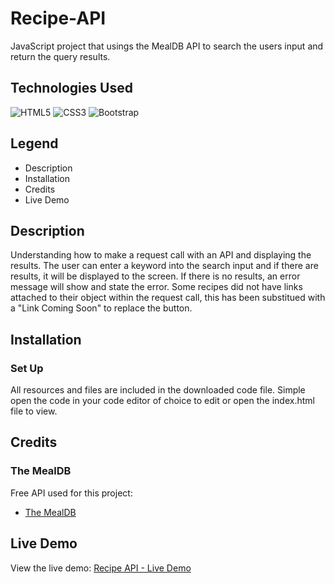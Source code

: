 # Recipe-API
 JavaScript project that usings the MealDB API to search the users input and return the query results.
 
## Technologies Used
<img alt="HTML5" src="https://img.shields.io/badge/-HTML5-E34F26?logo=html5&logoColor=white&style=flat-square"/> <img alt="CSS3" src="https://img.shields.io/badge/-CSS3-1572B6?logo=css3&logoColor=white&style=flat-square"/> <img alt="Bootstrap" src="https://img.shields.io/badge/-Bootstrap-7952B3?logo=bootstrap&logoColor=white&style=flat-square"/>

## Legend

- Description
- Installation
- Credits
- Live Demo


## Description
Understanding how to make a request call with an API and displaying the results. The user can enter a keyword into the search input and if there are results, it will be displayed to the screen. If there is no results, an error message will show and state the error. Some recipes did not have links attached to their object within the request call, this has been substitued with a "Link Coming Soon" to replace the button.

## Installation

### Set Up
All resources and files are included in the downloaded code file. Simple open the code in your code editor of choice to edit or open the index.html file to view.

## Credits
### The MealDB
Free API used for this project:
- [The MealDB](https://www.themealdb.com/)

## Live Demo
View the live demo: [Recipe API - Live Demo](https://recipeapi.lindseygunderson.ca/)

